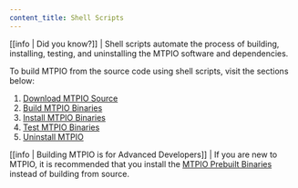 ```yaml
---
content_title: Shell Scripts
---
```


[[info | Did you know?]]
| Shell scripts automate the process of building, installing, testing, and uninstalling the MTPIO software and dependencies.

To build MTPIO from the source code using shell scripts, visit the sections below:

1. [Download MTPIO Source](01_download-mtpio-source.md)
2. [Build MTPIO Binaries](02_build-mtpio-binaries.md)
3. [Install MTPIO Binaries](03_install-mtpio-binaries.md)
4. [Test MTPIO Binaries](04_test-mtpio-binaries.md)
5. [Uninstall MTPIO](05_uninstall-mtpio.md)

[[info | Building MTPIO is for Advanced Developers]]
| If you are new to MTPIO, it is recommended that you install the [MTPIO Prebuilt Binaries](../../00_install-prebuilt-binaries.md) instead of building from source.
